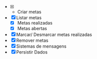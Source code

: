 - [x] - Criar metas
- [x] Listar metas
    - [x] Metas realizadas
    - [x] Metas abertas
- [x] Marcar/ Desmarcar metas realizadas 
- [x] Remover metas 
- [x] Sistemas de mensagens
- [x] Persistir Dados